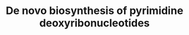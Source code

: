---
annotations:
- type: Pathway Ontology
  value: de novo pyrimidine biosynthetic pathway
authors:
- M.Braymer
- MaintBot
- Egonw
- Mkutmon
- Susan
- Eweitz
description: ''
last-edited: 2021-05-20
organisms:
- Saccharomyces cerevisiae
redirect_from:
- /index.php/Pathway:WP36
- /instance/WP36
schema-jsonld:
- '@context': https://schema.org/
  '@id': https://wikipathways.github.io/pathways/WP36.html
  '@type': Dataset
  creator:
    '@type': Organization
    name: WikiPathways
  description: ''
  keywords:
  - dCDP
  - YNK1
  - dCMP
  - ADP
  - RNR1
  - RNR2
  - DUT1
  - CDC8
  - dTMP
  - RNR3
  - pyrophosphate
  - CDC21
  - 5,10-methylene-THF
  - dCTP
  - ATP
  - dUMP
  - CDP
  - RNR4
  - dTDP
  license: CC0
  name: De novo biosynthesis of pyrimidine deoxyribonucleotides
seo: CreativeWork
title: De novo biosynthesis of pyrimidine deoxyribonucleotides
wpid: WP36
---